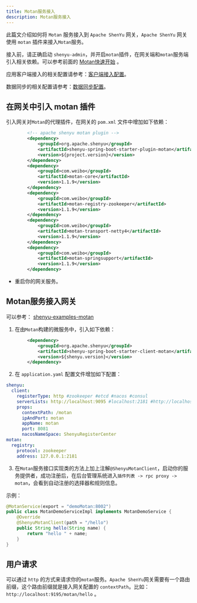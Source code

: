 ```yaml
---
title: Motan服务接入
description: Motan服务接入
---
```


此篇文介绍如何将 `Motan` 服务接入到 `Apache ShenYu` 网关，`Apache ShenYu` 网关使用 `motan` 插件来接入`Motan`服务。

接入前，请正确启动 `shenyu-admin`，并开启`motan`插件，在网关端和`motan`服务端引入相关依赖。可以参考前面的 [Motan快速开始](../../quick-start/quick-start-motan) 。

应用客户端接入的相关配置请参考：[客户端接入配置](./register-center-access)。

数据同步的相关配置请参考：[数据同步配置](./use-data-sync)。

## 在网关中引入 motan 插件

引入网关对`Motan`的代理插件，在网关的 `pom.xml` 文件中增加如下依赖：

```xml
        <!-- apache shenyu motan plugin -->
        <dependency>
            <groupId>org.apache.shenyu</groupId>
            <artifactId>shenyu-spring-boot-starter-plugin-motan</artifactId>
            <version>${project.version}</version>
        </dependency>
        <dependency>
            <groupId>com.weibo</groupId>
            <artifactId>motan-core</artifactId>
            <version>1.1.9</version>
        </dependency>
        <dependency>
            <groupId>com.weibo</groupId>
            <artifactId>motan-registry-zookeeper</artifactId>
            <version>1.1.9</version>
        </dependency>
        <dependency>
            <groupId>com.weibo</groupId>
            <artifactId>motan-transport-netty4</artifactId>
            <version>1.1.9</version>
        </dependency>
        <dependency>
            <groupId>com.weibo</groupId>
            <artifactId>motan-springsupport</artifactId>
            <version>1.1.9</version>
        </dependency>
```

* 重启你的网关服务。

## Motan服务接入网关

可以参考： [shenyu-examples-motan](https://github.com/apache/shenyu/tree/v2.4.1/shenyu-examples/shenyu-examples-motan)

1. 在由`Motan`构建的微服务中，引入如下依赖：

```xml
        <dependency>
            <groupId>org.apache.shenyu</groupId>
            <artifactId>shenyu-spring-boot-starter-client-motan</artifactId>
            <version>${shenyu.version}</version>
        </dependency>
```

2. 在 `application.yaml` 配置文件增加如下配置：

```yaml
shenyu:
  client:
    registerType: http #zookeeper #etcd #nacos #consul
    serverLists: http://localhost:9095 #localhost:2181 #http://localhost:2379 #localhost:8848
    props:
      contextPath: /motan
      ipAndPort: motan
      appName: motan
      port: 8081
      nacosNameSpace: ShenyuRegisterCenter
motan:
  registry:
    protocol: zookeeper
    address: 127.0.0.1:2181
```

3. 在`Motan`服务接口实现类的方法上加上注解`@ShenyuMotanClient`，启动你的服务提供者，成功注册后，在后台管理系统进入`插件列表 -> rpc proxy -> motan`，会看到自动注册的选择器和规则信息。

示例：

```java
@MotanService(export = "demoMotan:8002")
public class MotanDemoServiceImpl implements MotanDemoService {
    @Override
    @ShenyuMotanClient(path = "/hello")
    public String hello(String name) {
        return "hello " + name;
    }
}
```

## 用户请求

可以通过 `http` 的方式来请求你的`motan`服务。`Apache ShenYu`网关需要有一个路由前缀，这个路由前缀就是接入网关配置的 `contextPath`。比如： `http://localhost:9195/motan/hello` 。
